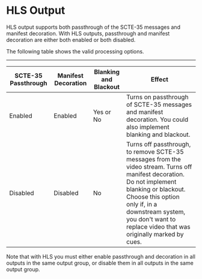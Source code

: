 # HLS Output<a name="hls-output"></a>

HLS output supports both passthrough of the SCTE\-35 messages and manifest decoration\. With HLS outputs, passthrough and manifest decoration are either both enabled or both disabled\.

The following table shows the valid processing options\.


****  

| SCTE\-35 Passthrough | Manifest Decoration | Blanking and Blackout | Effect | 
| --- | --- | --- | --- | 
| Enabled | Enabled | Yes or No | Turns on passthrough of SCTE\-35 messages and manifest decoration\. You could also implement blanking and blackout\. | 
| Disabled | Disabled | No |  Turns off passthrough, to remove SCTE\-35 messages from the video stream\. Turns off manifest decoration\. Do not implement blanking or blackout\.  Choose this option only if, in a downstream system, you don't want to replace video that was originally marked by cues\.   | 

Note that with HLS you must either enable passthrough and decoration in all outputs in the same output group, or disable them in all outputs in the same output group\.